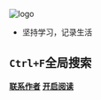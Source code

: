 
![logo](https://s1.328888.xyz/2022/04/02/LhQdT.png)


- 坚持学习，记录生活

##  `Ctrl+F`全局搜索

[**联系作者**](https://github.com/sttez)
[**开启阅读**](README.md)
